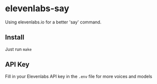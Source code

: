 # elevenlabs-say

Using elevenlabs.io for a better 'say' command.

## Install

Just run `make`

## API Key

Fill in your Elevenlabs API key in the `.env` file for more voices and models
